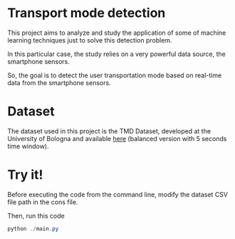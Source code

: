 # Transport mode detection

This project aims to analyze and study the application of some of machine learning techniques just to solve this detection problem.

In this particular case, the study relies on a very powerful data source, the smartphone sensors.

So, the goal is to detect the user transportation mode based on real-time data from the smartphone sensors.

# Dataset

The dataset used in this project is the TMD Dataset, developed at the University of Bologna and
available [here](https://www.kaggle.com/fschwartzer/tmd-dataset-5-seconds-sliding-window) (balanced version with 5 seconds time window).

# Try it!

Before executing the code from the command line, modify the dataset CSV file path in the cons
file.

Then, run this code

```powershell
python ./main.py
```
